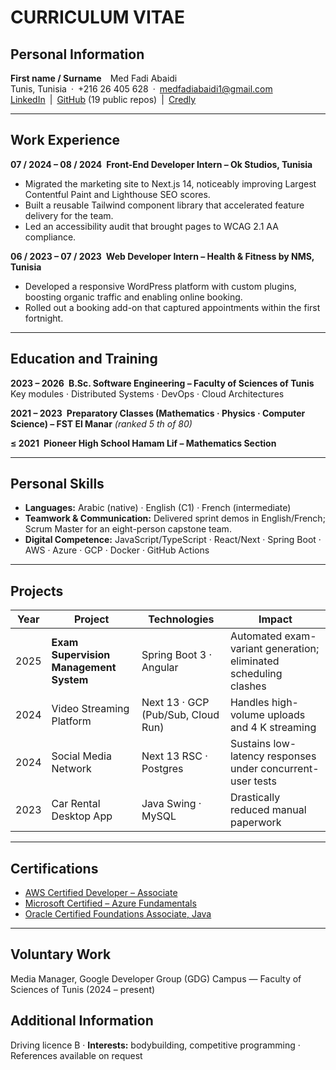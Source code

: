 # CURRICULUM VITAE

## Personal Information
**First name / Surname** Med Fadi Abaidi  
Tunis, Tunisia · +216 26 405 628 · medfadiabaidi1@gmail.com  
[LinkedIn](https://linkedin.com/in/medfadiabaidi) | [GitHub](https://github.com/medfa12) (19 public repos) | [Credly](https://www.credly.com/users/med-fadi-abaidi)

---

## Work Experience
**07 / 2024 – 08 / 2024 Front-End Developer Intern – Ok Studios, Tunisia**  
- Migrated the marketing site to Next.js 14, noticeably improving Largest Contentful Paint and Lighthouse SEO scores.  
- Built a reusable Tailwind component library that accelerated feature delivery for the team.  
- Led an accessibility audit that brought pages to WCAG 2.1 AA compliance.

**06 / 2023 – 07 / 2023 Web Developer Intern – Health & Fitness by NMS, Tunisia**  
- Developed a responsive WordPress platform with custom plugins, boosting organic traffic and enabling online booking.  
- Rolled out a booking add-on that captured appointments within the first fortnight.

---

## Education and Training
**2023 – 2026 B.Sc. Software Engineering – Faculty of Sciences of Tunis**  
Key modules · Distributed Systems · DevOps · Cloud Architectures  

**2021 – 2023 Preparatory Classes (Mathematics · Physics · Computer Science) – FST El Manar** *(ranked 5 th of 80)*  

**≤ 2021 Pioneer High School Hamam Lif – Mathematics Section**

---

## Personal Skills
- **Languages:** Arabic (native) · English (C1) · French (intermediate)  
- **Teamwork & Communication:** Delivered sprint demos in English/French; Scrum Master for an eight-person capstone team.  
- **Digital Competence:** JavaScript/TypeScript · React/Next · Spring Boot · AWS · Azure · GCP · Docker · GitHub Actions

---

## Projects
| Year | Project | Technologies | Impact |
|------|---------|--------------|--------|
| 2025 | **Exam Supervision Management System** | Spring Boot 3 · Angular | Automated exam-variant generation; eliminated scheduling clashes |
| 2024 | Video Streaming Platform | Next 13 · GCP (Pub/Sub, Cloud Run) | Handles high-volume uploads and 4 K streaming |
| 2024 | Social Media Network | Next 13 RSC · Postgres | Sustains low-latency responses under concurrent-user tests |
| 2023 | Car Rental Desktop App | Java Swing · MySQL | Drastically reduced manual paperwork |

---

## Certifications
- [AWS Certified Developer – Associate](https://www.credly.com/badges/31befc38-a70f-4f8b-8612-896ac8933ac8)  
- [Microsoft Certified – Azure Fundamentals](https://www.credly.com/badges/b3896cee-8f4a-438d-afd3-f230c50d5049)  
- [Oracle Certified Foundations Associate, Java](https://catalog-education.oracle.com/ords/certview/sharebadge?id=0D8F6EE7F5108F6D2AB96394982C559ECDFBEADCD8073E656CD93F84B37317ED)

---

## Voluntary Work
Media Manager, Google Developer Group (GDG) Campus — Faculty of Sciences of Tunis (2024 – present)

## Additional Information
Driving licence B · **Interests:** bodybuilding, competitive programming · References available on request
